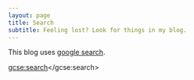 ```yaml
---
layout: page
title: Search
subtitle: Feeling lost? Look for things in my blog.
---
```


This blog uses [google search](http://google.com/cse).

<script>
  (function() {
    // var cx = '005036231896853323962:4xmqe7fiq7q';
    // var cx ='003716230497703341964:wtktdek-v8s';
    var cx = '003716230497703341964:mejjrffmdtg';
    var gcse = document.createElement('script');
    gcse.type = 'text/javascript';
    gcse.async = true;
    gcse.src = 'https://cse.google.com/cse.js?cx=' + cx;
    var s = document.getElementsByTagName('script')[0];
    s.parentNode.insertBefore(gcse, s);
  })();
</script>
<gcse:search></gcse:search>